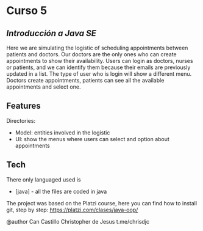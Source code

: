 # Curso 5 
## _Introducción a Java SE_

Here we are simulating the logistic of scheduling appointments between patients and doctors. Our doctors are the only ones who can create appointments to show their availability. Users can login as doctors, nurses or patients, and we can identify them because their emails are previously updated in a list.
The type of user who is login will show a different menu. Doctors create appointments, patients can see all the available appointments and select one.

## Features
Directories:
- Model: entities involved in the logistic
- UI: show the menus where users can select and option about appointments

## Tech

There only languaged used is

- [java] - all the files are coded in java

The project was based on the Platzi course, here you can find how to install git, step by step: 
https://platzi.com/clases/java-oop/

@author
Can Castillo Christopher de Jesus
t.me/chrisdjc
